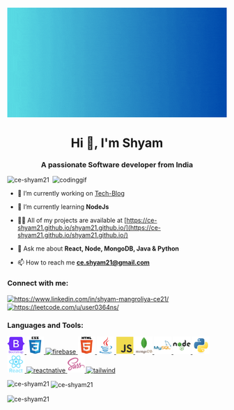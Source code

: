 ![logo](https://github.com/ce-shyam21/ce-shyam21/blob/main/ce_shyam21.com.gif)
<h1 align="center">Hi 👋, I'm Shyam</h1>
<h3 align="center">A passionate Software developer from India</h3>

<img align="right" alt="codinggif" width="400" src="Qltuh.check-tl-ver-12-8.top/space-robot/?pl=CHiI7Gh3GUyTa8XGgNqDyQ&sm=space-robot&click_id=coboiuijvq3cg01gqhgg&nrid=60019160dac547858a9d99db961f0e62&hash=vA6NpGP68jcXcVcXSZUR-w&exp=1712818855#">

<p align="left"> <img src="https://komarev.com/ghpvc/?username=ce-shyam21&label=Profile%20views&color=0e75b6&style=flat" alt="ce-shyam21" /> </p>

- 🔭 I’m currently working on [Tech-Blog](https://itechcms-blog.vercel.app/)

- 🌱 I’m currently learning **NodeJs**

- 👨‍💻 All of my projects are available at [https://ce-shyam21.github.io/shyam21.github.io/](https://ce-shyam21.github.io/shyam21.github.io/)

- 💬 Ask me about **React, Node, MongoDB, Java & Python**

- 📫 How to reach me **ce.shyam21@gmail.com**

<h3 align="left">Connect with me:</h3>
<p align="left">
<a href="https://linkedin.com/in/https://www.linkedin.com/in/shyam-mangroliya-ce21/" target="blank"><img align="center" src="https://raw.githubusercontent.com/rahuldkjain/github-profile-readme-generator/master/src/images/icons/Social/linked-in-alt.svg" alt="https://www.linkedin.com/in/shyam-mangroliya-ce21/" height="30" width="40" /></a>
<a href="https://www.leetcode.com/https://leetcode.com/u/user0364ns/" target="blank"><img align="center" src="https://raw.githubusercontent.com/rahuldkjain/github-profile-readme-generator/master/src/images/icons/Social/leet-code.svg" alt="https://leetcode.com/u/user0364ns/" height="30" width="40" /></a>
</p>

<h3 align="left">Languages and Tools:</h3>
<p align="left"> <a href="https://getbootstrap.com" target="_blank" rel="noreferrer"> <img src="https://raw.githubusercontent.com/devicons/devicon/master/icons/bootstrap/bootstrap-plain-wordmark.svg" alt="bootstrap" width="40" height="40"/> </a> <a href="https://www.w3schools.com/css/" target="_blank" rel="noreferrer"> <img src="https://raw.githubusercontent.com/devicons/devicon/master/icons/css3/css3-original-wordmark.svg" alt="css3" width="40" height="40"/> </a> <a href="https://firebase.google.com/" target="_blank" rel="noreferrer"> <img src="https://www.vectorlogo.zone/logos/firebase/firebase-icon.svg" alt="firebase" width="40" height="40"/> </a> <a href="https://www.w3.org/html/" target="_blank" rel="noreferrer"> <img src="https://raw.githubusercontent.com/devicons/devicon/master/icons/html5/html5-original-wordmark.svg" alt="html5" width="40" height="40"/> </a> <a href="https://www.java.com" target="_blank" rel="noreferrer"> <img src="https://raw.githubusercontent.com/devicons/devicon/master/icons/java/java-original.svg" alt="java" width="40" height="40"/> </a> <a href="https://developer.mozilla.org/en-US/docs/Web/JavaScript" target="_blank" rel="noreferrer"> <img src="https://raw.githubusercontent.com/devicons/devicon/master/icons/javascript/javascript-original.svg" alt="javascript" width="40" height="40"/> </a> <a href="https://www.mongodb.com/" target="_blank" rel="noreferrer"> <img src="https://raw.githubusercontent.com/devicons/devicon/master/icons/mongodb/mongodb-original-wordmark.svg" alt="mongodb" width="40" height="40"/> </a> <a href="https://www.mysql.com/" target="_blank" rel="noreferrer"> <img src="https://raw.githubusercontent.com/devicons/devicon/master/icons/mysql/mysql-original-wordmark.svg" alt="mysql" width="40" height="40"/> </a> <a href="https://nodejs.org" target="_blank" rel="noreferrer"> <img src="https://raw.githubusercontent.com/devicons/devicon/master/icons/nodejs/nodejs-original-wordmark.svg" alt="nodejs" width="40" height="40"/> </a> <a href="https://www.python.org" target="_blank" rel="noreferrer"> <img src="https://raw.githubusercontent.com/devicons/devicon/master/icons/python/python-original.svg" alt="python" width="40" height="40"/> </a> <a href="https://reactjs.org/" target="_blank" rel="noreferrer"> <img src="https://raw.githubusercontent.com/devicons/devicon/master/icons/react/react-original-wordmark.svg" alt="react" width="40" height="40"/> </a> <a href="https://reactnative.dev/" target="_blank" rel="noreferrer"> <img src="https://reactnative.dev/img/header_logo.svg" alt="reactnative" width="40" height="40"/> </a> <a href="https://sass-lang.com" target="_blank" rel="noreferrer"> <img src="https://raw.githubusercontent.com/devicons/devicon/master/icons/sass/sass-original.svg" alt="sass" width="40" height="40"/> </a> <a href="https://tailwindcss.com/" target="_blank" rel="noreferrer"> <img src="https://www.vectorlogo.zone/logos/tailwindcss/tailwindcss-icon.svg" alt="tailwind" width="40" height="40"/> </a> </p>

<p><img align="left" src="https://github-readme-stats.vercel.app/api/top-langs?username=ce-shyam21&show_icons=true&locale=en&layout=compact" alt="ce-shyam21" /></p>

<p>&nbsp;<img align="center" src="https://github-readme-stats.vercel.app/api?username=ce-shyam21&show_icons=true&locale=en" alt="ce-shyam21" /></p>

<p><img align="center" src="https://github-readme-streak-stats.herokuapp.com/?user=ce-shyam21&" alt="ce-shyam21" /></p>
